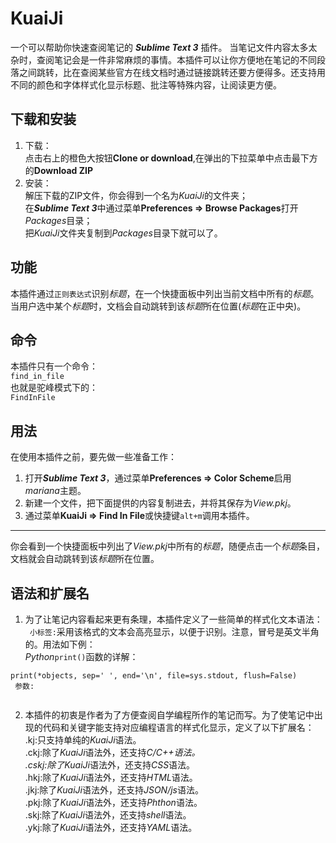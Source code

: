 # KuaiJi
一个可以帮助你快速查阅笔记的 ***Sublime Text 3*** 插件。
当笔记文件内容太多太杂时，查阅笔记会是一件非常麻烦的事情。本插件可以让你方便地在笔记的不同段落之间跳转，比在查阅某些官方在线文档时通过链接跳转还要方便得多。还支持用不同的颜色和字体样式化显示标题、批注等特殊内容，让阅读更方便。


## 下载和安装
1. 下载：  
点击右上的橙色大按钮**Clone or download**,在弹出的下拉菜单中点击最下方的**Download ZIP**
2. 安装：  
解压下载的ZIP文件，你会得到一个名为*KuaiJi*的文件夹；  
在***Sublime Text 3***中通过菜单**Preferences => Browse Packages**打开*Packages*目录；  
把*KuaiJi*文件夹复制到*Packages*目录下就可以了。

## 功能
本插件通过`正则表达式`识别*标题*，在一个快捷面板中列出当前文档中所有的*标题*。当用户选中某个*标题*时，文档会自动跳转到该*标题*所在位置(*标题*在正中央)。


## 命令
本插件只有一个命令：  
`find_in_file`  
也就是驼峰模式下的：  
`FindInFile`  


## 用法
在使用本插件之前，要先做一些准备工作：  
1. 打开***Sublime Text 3***，通过菜单**Preferences => Color Scheme**启用*mariana*主题。  
2. 新建一个文件，把下面提供的内容复制进去，并将其保存为*View.pkj*。  
3. 通过菜单**KuaiJi => Find In File**或快捷键`alt+m`调用本插件。  
-----
你会看到一个快捷面板中列出了*View.pkj*中所有的*标题*，随便点击一个*标题*条目，文档就会自动跳转到该*标题*所在位置。


## 语法和扩展名
1. 为了让笔记内容看起来更有条理，本插件定义了一些简单的样式化文本语法：  
` 小标签:`采用该格式的文本会高亮显示，以便于识别。注意，冒号是英文半角的。用法如下例：  
*Python*`print()`函数的详解：  
```
print(*objects, sep=' ', end='\n', file=sys.stdout, flush=False)
 参数:
 
```
2. 本插件的初衷是作者为了方便查阅自学编程所作的笔记而写。为了使笔记中出现的代码和关键字能支持对应编程语言的样式化显示，定义了以下扩展名：  
.kj:只支持单纯的*KuaiJi*语法。  
.ckj:除了*KuaiJi*语法外，还支持*C/C++*语法。  
.cskj:除了*KuaiJi*语法外，还支持*CSS*语法。  
.hkj:除了*KuaiJi*语法外，还支持*HTML*语法。  
.jkj:除了*KuaiJi*语法外，还支持*JSON/js*语法。  
.pkj:除了*KuaiJi*语法外，还支持*Phthon*语法。  
.skj:除了*KuaiJi*语法外，还支持*shell*语法。  
.ykj:除了*KuaiJi*语法外，还支持*YAML*语法。  
